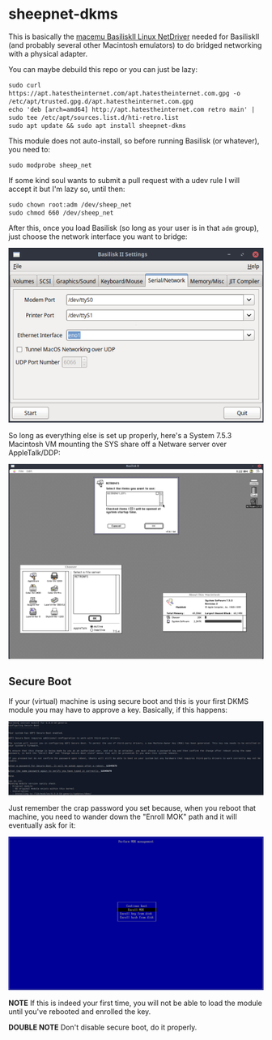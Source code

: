 # sheepnet-dkms

This is basically the [macemu BasiliskII Linux NetDriver](https://github.com/cebix/macemu/tree/master/BasiliskII/src/Unix/Linux/NetDriver) needed for BasiliskII (and probably several other Macintosh emulators) to do bridged networking with a physical adapter.

You can maybe debuild this repo or you can just be lazy:
```
sudo curl https://apt.hatestheinternet.com/apt.hatestheinternet.com.gpg -o /etc/apt/trusted.gpg.d/apt.hatestheinternet.com.gpg
echo 'deb [arch=amd64] http://apt.hatestheinternet.com retro main' | sudo tee /etc/apt/sources.list.d/hti-retro.list
sudo apt update && sudo apt install sheepnet-dkms
```

This module does not auto-install, so before running Basilisk (or whatever), you need to:
```
sudo modprobe sheep_net
```

If some kind soul wants to submit a pull request with a udev rule I will accept it but I'm lazy so, until then:
```
sudo chown root:adm /dev/sheep_net
sudo chmod 660 /dev/sheep_net
```

After this, once you load Basilisk (so long as your user is in that `adm` group), just choose the network interface you want to bridge:

![Basilisk "Serial/Network settings" bound to local ethernet interface "eno1"](https://github.com/hatestheinternet/sheepnet-dkms/blob/trunk/images/basilisk-net.png?raw=true)

So long as everything else is set up properly, here's a System 7.5.3 Macintosh VM mounting the SYS share off a Netware server over AppleTalk/DDP:

![A System 7.5.3 virtual Macintosh mounting the SYS volume off a Novell Netware server over AppleTalk/DDP](https://github.com/hatestheinternet/sheepnet-dkms/blob/trunk/images/netware.png?raw=true)

## Secure Boot

If your (virtual) machine is using secure boot and this is your first DKMS module you may have to approve a key. Basically, if this happens:

![The first DKMS module built on a secure boot system asking for a password](https://github.com/hatestheinternet/sheepnet-dkms/blob/trunk/images/secboot.png?raw=true)

Just remember the crap password you set because, when you reboot that machine, you need to wander down the "Enroll MOK" path and it will eventually ask for it:

![The first step adding a new MOK when an EFI Proxmox virtual machine with secure boot enabled ... umm, reboots](https://github.com/hatestheinternet/sheepnet-dkms/blob/trunk/images/efimok.png?raw=true)

**NOTE** If this is indeed your first time, you will not be able to load the module until you've rebooted and enrolled the key.

**DOUBLE NOTE** Don't disable secure boot, do it properly.

